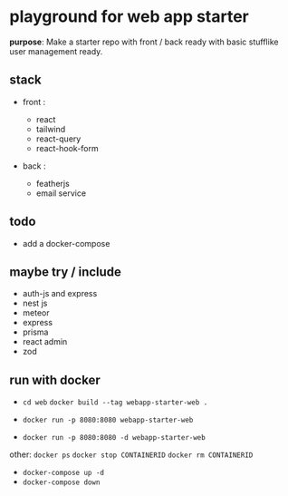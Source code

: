 # playground for web app starter

**purpose**: Make a starter repo with front / back ready with basic stufflike user management ready.

## stack

- front :

  - react
  - tailwind
  - react-query
  - react-hook-form

- back :

  - featherjs
  - email service

## todo

- add a docker-compose

## maybe try / include

- auth-js and express
- nest js
- meteor
- express
- prisma
- react admin
- zod

## run with docker
- `cd web` `docker build --tag webapp-starter-web .`

- `docker run -p 8080:8080 webapp-starter-web`
- `docker run -p 8080:8080 -d webapp-starter-web`

other:
`docker ps`
`docker stop CONTAINERID`
`docker rm CONTAINERID`

- `docker-compose up -d`
- `docker-compose down`
